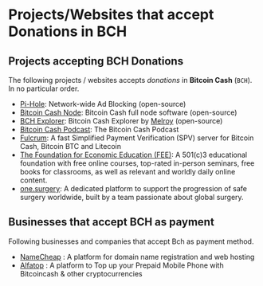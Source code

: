 # Projects/Websites that accept Donations in BCH

## Projects accepting BCH Donations

The following projects / websites accepts _donations_ in **Bitcoin Cash** (`BCH`). In no particular order.

- [Pi-Hole](https://pi-hole.net/donate): Network-wide Ad Blocking (open-source)
- [Bitcoin Cash Node](https://bitcoincashnode.org/en/#donate): Bitcoin Cash full node software (open-source)
- [BCH Explorer](https://explorer.melroy.org/): Bitcoin Cash Explorer by [Melroy](https://github.com/danger89) (open-source)
- [Bitcoin Cash Podcast](https://bitcoincashpodcast.com/): The Bitcoin Cash Podcast
- [Fulcrum](https://github.com/cculianu/Fulcrum#donations): A fast Simplified Payment Verification (SPV) server for Bitcoin Cash, Bitcoin BTC and Litecoin
- [The Foundation for Economic Education (FEE)](https://fee.org/donate): A 501(c)3 educational foundation with free online courses, top-rated in-person seminars, free books for classrooms, as well as relevant and worldly daily online content.
- [one.surgery](https://one.surgery/one-surgery-cryptocurrency/): A dedicated platform to support the progression of safe surgery worldwide, built by a team passionate about global surgery.

## Businesses that accept BCH as payment

Following businesses and companies that accept Bch as payment method.

- [NameCheap](https://namecheap.com/) : A platform for domain name registration and web hosting 
- [Alfatop](https://www.alfatop.me/) : A platform to Top up your Prepaid Mobile Phone with Bitcoincash & other cryptocurrencies 
